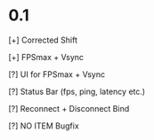 # 0.1
[+] Corrected Shift

[+] FPSmax + Vsync

[?] UI for FPSmax + Vsync

[?] Status Bar (fps, ping, latency etc.)

[?] Reconnect + Disconnect Bind

[?] NO ITEM Bugfix
